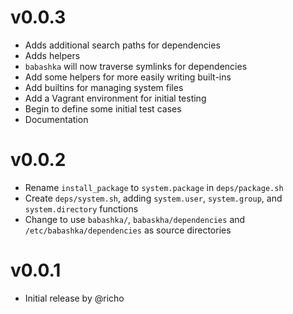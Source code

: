 # v0.0.3

- Adds additional search paths for dependencies
- Adds helpers
- `babashka` will now traverse symlinks for dependencies
- Add some helpers for more easily writing built-ins
- Add builtins for managing system files
- Add a Vagrant environment for initial testing
- Begin to define some initial test cases
- Documentation

# v0.0.2

- Rename `install_package` to `system.package` in `deps/package.sh`
- Create `deps/system.sh`, adding `system.user`, `system.group`, and `system.directory` functions
- Change to use `babashka/`, `babaskha/dependencies` and `/etc/babashka/dependencies` as source directories

# v0.0.1

- Initial release by @richo
